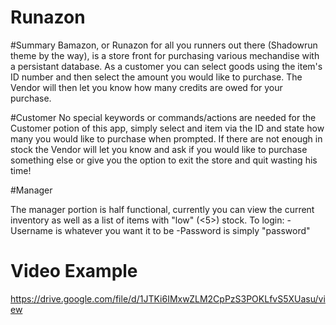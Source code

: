 # Runazon

#Summary
Bamazon, or Runazon for all you runners out there (Shadowrun theme by the way), is a store front for purchasing various 
mechandise with a persistant database. As a customer you can select goods using the item's ID number and then select the
amount you would like to purchase. The Vendor will then let you know how many credits are owed for your purchase.

#Customer
No special keywords or commands/actions are needed for the Customer potion of this app, simply select and item via the ID and
state how many you would like to purchase when prompted. If there are not enough in stock the Vendor will let you know and
ask if you would like to purchase something else or give you the option to exit the store and quit wasting his time!

#Manager 

The manager portion is half functional, currently you can view the current inventory as well as a list of items with "low" (<5>) stock.
To login:
-Username is whatever you want it to be
-Password is simply "password"


# Video Example

https://drive.google.com/file/d/1JTKi6IMxwZLM2CpPzS3POKLfvS5XUasu/view